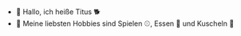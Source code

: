 - 👋 Hallo, ich heiße Titus :dog2:
- 👀 Meine liebsten Hobbies sind Spielen :baseball:, Essen :bone: und Kuscheln :hugs:
